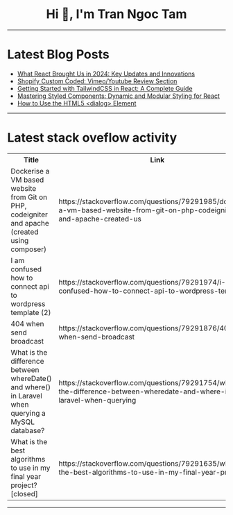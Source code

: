 <h1 align="center">Hi 👋, I'm Tran Ngoc Tam</h1>

---

# Latest Blog Posts 
<!-- BLOG-POST-LIST:START -->
- [What React Brought Us in 2024: Key Updates and Innovations](https://dev.to/iri_denis/what-react-brought-us-in-2024-key-updates-and-innovations-ji1)
- [Shopify Custom Coded: Vimeo/Youtube Review Section](https://dev.to/mozzamshahid/shopify-custom-coded-vimeoyoutube-review-section-1m40)
- [Getting Started with TailwindCSS in React: A Complete Guide](https://dev.to/abhay_yt_52a8e72b213be229/getting-started-with-tailwindcss-in-react-a-complete-guide-405a)
- [Mastering Styled Components: Dynamic and Modular Styling for React](https://dev.to/abhay_yt_52a8e72b213be229/mastering-styled-components-dynamic-and-modular-styling-for-react-1leb)
- [How to Use the HTML5 &lt;dialog&gt; Element](https://dev.to/alexgriss/how-to-use-the-html5-element-4867)
<!-- BLOG-POST-LIST:END -->

---

# Latest stack oveflow activity
<table>
  <tr><th>Title</th><th>Link</th></tr>
  <!-- STACKOVERFLOW:START --><tr><td>Dockerise a VM based website from Git on PHP, codeigniter and apache &lpar;created using composer&rpar;</td><td>https://stackoverflow.com/questions/79291985/dockerise-a-vm-based-website-from-git-on-php-codeigniter-and-apache-created-us</td></tr><tr><td>I am confused how to connect api to wordpress template &lpar;2&rpar;</td><td>https://stackoverflow.com/questions/79291974/i-am-confused-how-to-connect-api-to-wordpress-template-2</td></tr><tr><td>404 when send broadcast</td><td>https://stackoverflow.com/questions/79291876/404-when-send-broadcast</td></tr><tr><td>What is the difference between whereDate&lpar;&rpar; and where&lpar;&rpar; in Laravel when querying a MySQL database?</td><td>https://stackoverflow.com/questions/79291754/what-is-the-difference-between-wheredate-and-where-in-laravel-when-querying</td></tr><tr><td>What is the best algorithms to use in my final year project? [closed]</td><td>https://stackoverflow.com/questions/79291635/what-is-the-best-algorithms-to-use-in-my-final-year-project</td></tr><!-- STACKOVERFLOW:END -->
</table>

---


